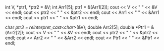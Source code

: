 int V, *ptr1, *ptr2 = &V;
int Arr1[5];
ptr1 = &(Arr1[2]);
cout << V << " " << &V << endl;
cout << ptr2 << " " << &ptr2 << endl;
cout << Arr1 << " " << &Arr1 << endl;
cout << ptr1 << " " << &ptr1 << endl;

char *ptr3 = reinterpret_cast<char*>(&V);
double Arr2[5];
double *Ptr1 = &(Arr2[2]); 
cout << V << " " << &V << endl;
cout << ptr2 << " " << &ptr2 << endl;
cout << Arr2 << " " << &Arr2 << endl; 
cout << Ptr1 << " " << &Ptr1 << endl; 
